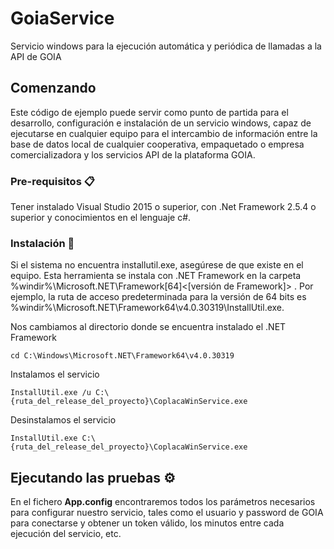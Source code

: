 # GoiaService
Servicio windows para la ejecución automática y periódica de llamadas a la API de GOIA

## Comenzando

Este código de ejemplo puede servir como punto de partida para el desarrollo, configuración e instalación de un servicio windows, capaz de ejecutarse en cualquier equipo para el intercambio de información entre la base de datos local de cualquier cooperativa, empaquetado o empresa comercializadora y los servicios API de la plataforma GOIA.

### Pre-requisitos 📋

Tener instalado Visual Studio 2015 o superior, con .Net Framework 2.5.4 o superior y conocimientos en el lenguaje c#.


### Instalación 🔧

Si el sistema no encuentra installutil.exe, asegúrese de que existe en el equipo. Esta herramienta se instala con .NET Framework en la carpeta %windir%\Microsoft.NET\Framework[64]\<[versión de Framework]> . 
Por ejemplo, la ruta de acceso predeterminada para la versión de 64 bits es %windir%\Microsoft.NET\Framework64\v4.0.30319\InstallUtil.exe.

Nos cambiamos al directorio donde se encuentra instalado el .NET Framework

```
cd C:\Windows\Microsoft.NET\Framework64\v4.0.30319
```

Instalamos el servicio

```
InstallUtil.exe /u C:\{ruta_del_release_del_proyecto}\CoplacaWinService.exe
```

Desinstalamos el servicio

```
InstallUtil.exe C:\{ruta_del_release_del_proyecto}\CoplacaWinService.exe
```
## Ejecutando las pruebas ⚙️

En el fichero **App.config** encontraremos todos los parámetros necesarios para configurar nuestro servicio, tales como el usuario y password de GOIA para conectarse y obtener un token válido, los minutos entre cada ejecución del servicio, etc.
